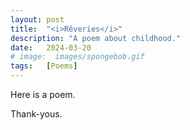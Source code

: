 ```yaml
---
layout: post
title:  "<i>Rêveries</i>"
description: "A poem about childhood."
date:   2024-03-20
# image:  images/spongebob.gif
tags:   [Poems]
---
```


Here is a poem.

Thank-yous.